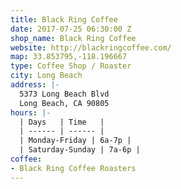 ```yaml
---
title: Black Ring Coffee
date: 2017-07-25 06:30:00 Z
shop_name: Black Ring Coffee
website: http://blackringcoffee.com/
map: 33.853795,-118.196667
type: Coffee Shop / Roaster
city: Long Beach
address: |-
  5373 Long Beach Blvd
  Long Beach, CA 90805
hours: |-
  | Days   | Time   |
  | ------ | ------ |
  | Monday-Friday | 6a-7p |
  | Saturday-Sunday | 7a-6p |
coffee:
- Black Ring Coffee Roasters
---
```


